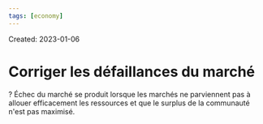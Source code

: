 ```yaml
---
tags: [economy]
---
```

Created: 2023-01-06

# Corriger les défaillances du marché
?
Échec du marché se produit lorsque les marchés ne parviennent pas à allouer efficacement les ressources et que le surplus de la communauté n'est pas maximisé.
<!--SR:!2025-06-30,512,230-->